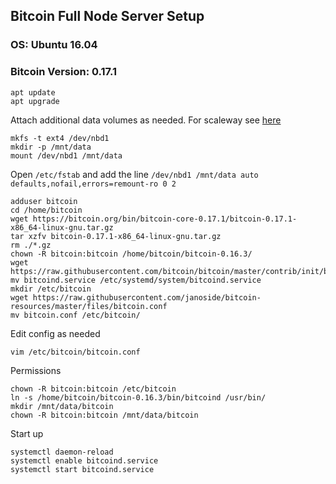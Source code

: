 ## Bitcoin Full Node Server Setup

### OS: Ubuntu 16.04
### Bitcoin Version: 0.17.1

    apt update
    apt upgrade


Attach additional data volumes as needed. For scaleway see [here](https://www.scaleway.com/docs/attach-and-detach-a-volume-to-an-existing-server/#-Step-3--Format-the-additional-volume)

    mkfs -t ext4 /dev/nbd1
    mkdir -p /mnt/data
    mount /dev/nbd1 /mnt/data

Open `/etc/fstab` and add the line `/dev/nbd1 /mnt/data auto  defaults,nofail,errors=remount-ro 0 2`

    adduser bitcoin
    cd /home/bitcoin
    wget https://bitcoin.org/bin/bitcoin-core-0.17.1/bitcoin-0.17.1-x86_64-linux-gnu.tar.gz
    tar xzfv bitcoin-0.17.1-x86_64-linux-gnu.tar.gz
    rm ./*.gz
    chown -R bitcoin:bitcoin /home/bitcoin/bitcoin-0.16.3/
    wget https://raw.githubusercontent.com/bitcoin/bitcoin/master/contrib/init/bitcoind.service
    mv bitcoind.service /etc/systemd/system/bitcoind.service
    mkdir /etc/bitcoin
    wget https://raw.githubusercontent.com/janoside/bitcoin-resources/master/files/bitcoin.conf
    mv bitcoin.conf /etc/bitcoin/

Edit config as needed

    vim /etc/bitcoin/bitcoin.conf

Permissions

    chown -R bitcoin:bitcoin /etc/bitcoin
    ln -s /home/bitcoin/bitcoin-0.16.3/bin/bitcoind /usr/bin/
    mkdir /mnt/data/bitcoin
    chown -R bitcoin:bitcoin /mnt/data/bitcoin

Start up

    systemctl daemon-reload
    systemctl enable bitcoind.service
    systemctl start bitcoind.service
